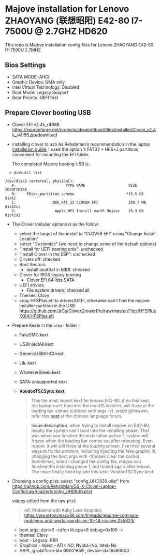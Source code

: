 # Majove installation for Lenovo ZHAOYANG (联想昭阳) E42-80  I7-7500U @ 2.7GHZ HD620
This repo is  Majove installation config files for Lenovo ZHAOYANG E42-80 I7-7500U 2.7MHZ

## Bios Settings
- SATA MODE: AHCI
- Graphic Device: UMA only
- Intel Virtual Technology: Disabled
- Boot Mode: Legacy Support
- Boor Priority: UEFI first

## Prepare Clover booting USB

- Clover EFI v2.4k_r4988
  https://sourceforge.net/projects/cloverefiboot/files/Installer/Clover_v2.4k_r4988.zip/download
- installing clover to usb
  As Rehabman's recommendation in the laptop [installation guide](https://www.tonymacx86.com/threads/guide-booting-the-os-x-installer-on-laptops-with-clover.148093/), I used the option 1: FAT32 + HFS+J partitions, convenient for mounting the EFI folder.

  The completed Majove booting USB is:

```
  > diskutil list
  ...
/dev/disk2 (external, physical):
   #:                       TYPE NAME                    SIZE       IDENTIFIER
   0:     FDisk_partition_scheme                        *15.5 GB    disk2
   1:                 DOS_FAT_32 CLOVER EFI              209.7 MB   disk2s1
   2:                  Apple_HFS Install macOS Mojave    15.3 GB    disk2s2
  ```

  - The Clover installer options is as the follow:
    - select the target of the install to "CLOVER EFI" using "Change Install Location"
    - select "Customize" (we need to change some of the default options)
    - "Install for UEFI booting only": unchecked
    - "Install Clover in the ESP": unchecked
    - Dirvers off: checked
    - Boot Sectors: 
        - install boot0af in MBR: checked
    - Clover for BIOS legacy booting
        - Clover EFI 64-bits SATA
    - UEFI drivers
        - File system drivers: checked all
    - Themes: Clovy
    - copy HFSPlus.efi to drivers/UEFI, otherwise can't find the majove installer partition in the USB
       https://github.com/JrCs/CloverGrowerPro/raw/master/Files/HFSPlus/X64/HFSPlus.efi

- Prepare Kexts in the `other` folder :
  - FakeSMC.kext
  - USBInjectAll.kext
  - GenericUSBXHCI.kext
  - Lilu.kext
  - WhateverGreen.kext
  - SATA-unsupported.kext
  - **VoodooTSCSync.kext**
    > This the most import kext for lenovo E42-80, if no this kext, the laptop can't boot into the macOS installer, will froze at the loading bar comes out(boot with args -v). credit @hswwm, refer this [post](http://bbs.pcbeta.com/viewthread-1796587-1-1.html) at the chinese language forum.

    > **Issue description**: 
    when trying to install majove on E42-80, mostly the system can't boot into the installing phase. That was when you finished the installation pahse 1,  system will frozen when the loading bar comes out after rebooting. Even reboot, it will still froze at the loading screen. 
    I've tried several ways to fix the problem,  including injecting the fake graphic id, changing the boot args with -f(hopes clear the cache). Sometimes, when I changed the config file, maybe can finished the installing phase 1, but frozed again after reboot. 
    The issue finally fixed by add this kext: VoodooTSCSync.kext.


- Choosing a config.plist:
  select "config_UHD630.plist" from https://github.com/RehabMan/OS-X-Clover-Laptop-Config/raw/master/config_UHD630.plist

  values edited from the raw plist:
  > ref: Problems with Kaby Lake Graphics
https://www.tonymacx86.com/threads/readme-common-problems-and-workarounds-on-10-14-mojave.255823/
    - boot args: dart=0  -cdfon lilucpu=8  debug=0x100 -v
    - themes: Clovy
    - boot - Legacy: PBR
    - Graphics - Inject - ATI= NO, Nvidia=No, Intel=No
    - AAPL,ig-platform-id= 00001B59 , device-id=16590000 




